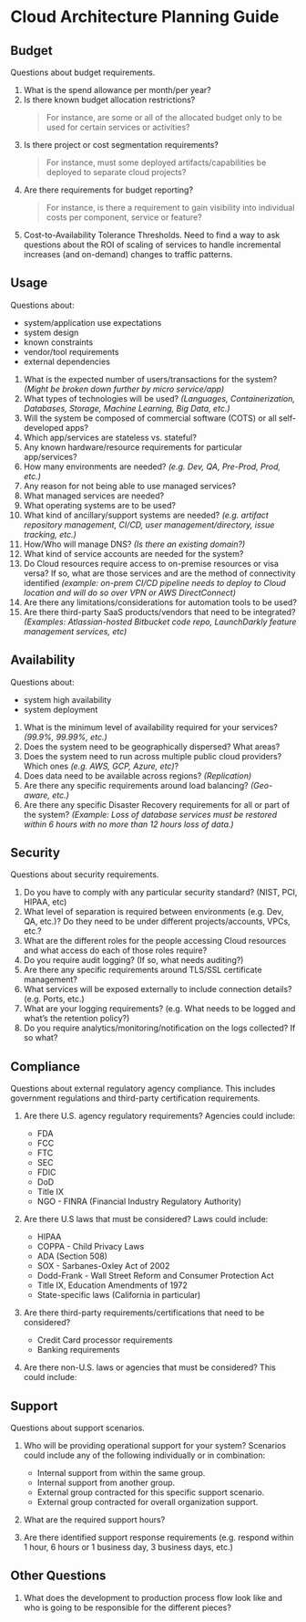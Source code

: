 # Cloud Architecture Planning Guide

## Budget
Questions about budget requirements.

1. What is the spend allowance per month/per year?
1. Is there known budget allocation restrictions? 
    > For instance, are some or all of the allocated budget only to be used for certain services or activities?
1. Is there project or cost segmentation requirements? 
    > For instance, must some deployed artifacts/capabilities be deployed to separate cloud projects?
1. Are there requirements for budget reporting? 
    > For instance, is there a requirement to gain visibility into individual costs per component, service or feature?
1. Cost-to-Availability Tolerance Thresholds. Need to find a way to ask questions about the ROI of scaling of services to handle incremental increases (and on-demand) changes to traffic patterns. 

## Usage
Questions about: 
* system/application use expectations
* system design
* known constraints
* vendor/tool requirements
* external dependencies


1. What is the expected number of users/transactions for the system? *(Might be broken down further by micro service/app)*
1. What types of technologies will be used? *(Languages, Containerization, Databases, Storage, Machine Learning, Big Data, etc.)*
1. Will the system be composed of commercial software (COTS) or all self-developed apps?
1. Which app/services are stateless vs. stateful?
1. Any known hardware/resource requirements for particular app/services?
1. How many environments are needed? *(e.g. Dev, QA, Pre-Prod, Prod, etc.)*
1. Any reason for not being able to use managed services?
1. What managed services are needed?
1. What operating systems are to be used?
1. What kind of ancillary/support systems are needed? *(e.g. artifact repository management, CI/CD, user management/directory, issue tracking, etc.)*
1. How/Who will manage DNS? *(Is there an existing domain?)*
1. What kind of service accounts are needed for the system?
1. Do Cloud resources require access to on-premise resources or visa versa? If so, what are those services and are the method of connectivity identified *(example: on-prem CI/CD pipeline needs to deploy to Cloud location and will do so over VPN or AWS DirectConnect)*
1. Are there any limitations/considerations for automation tools to be used?
1. Are there third-party SaaS products/vendors that need to be integrated? *(Examples: Atlassian-hosted Bitbucket code repo, LaunchDarkly feature management services, etc)*

## Availability

Questions about:
* system high availability
* system deployment


1. What is the minimum level of availability required for your services? *(99.9%, 99.99%, etc.)*
1. Does the system need to be geographically dispersed? What areas?
1. Does the system need to run across multiple public cloud providers? Which ones *(e.g. AWS, GCP, Azure, etc)*?
1. Does data need to be available across regions? *(Replication)*
1. Are there any specific requirements around load balancing? *(Geo-aware, etc.)*
1. Are there any specific Disaster Recovery requirements for all or part of the system? *(Example: Loss of database services must be restored within 6 hours with no more than 12 hours loss of data.)*

## Security
Questions about security requirements.

1. Do you have to comply with any particular security standard? (NIST, PCI, HIPAA, etc)
1. What level of separation is required between environments (e.g. Dev, QA, etc.)? Do they need to be under different projects/accounts, VPCs, etc.?
1. What are the different roles for the people accessing Cloud resources and what access do each of those roles require?
1. Do you require audit logging? (If so, what needs auditing?)
1. Are there any specific requirements around TLS/SSL certificate management?
1. What services will be exposed externally to include connection details?(e.g. Ports, etc.)
1. What are your logging requirements? (e.g. What needs to be logged and what’s the retention policy?)
1. Do you require analytics/monitoring/notification on the logs collected? If so what?

## Compliance
Questions about external regulatory agency compliance. This includes government regulations and third-party certification requirements.

1. Are there U.S. agency regulatory requirements? Agencies could include:  
    - FDA
    - FCC
    - FTC 
    - SEC
    - FDIC
    - DoD
    - Title IX
    - NGO - FINRA (Financial Industry Regulatory Authority)

1. Are there U.S laws that must be considered? Laws could include:
    - HIPAA
    - COPPA - Child Privacy Laws
    - ADA (Section 508)
    - SOX - Sarbanes-Oxley Act of 2002 
    - Dodd-Frank  - Wall Street Reform and Consumer Protection Act
    - Title IX, Education Amendments of 1972
    - State-specific laws (California in particular)

1. Are there third-party requirements/certifications that need to be considered?
    - Credit Card processor requirements
    - Banking requirements

1. Are there non-U.S. laws or agencies that must be considered? This could include:

## Support
Questions about support scenarios.

1. Who will be providing operational support for your system? Scenarios could include any of the following individually or in combination: 
    - Internal support from within the same group.
    - Internal support from another group.
    - External group contracted for this specific support scenario.
    - External group contracted for overall organization support.

1. What are the required support hours?
1. Are there identified support response requirements (e.g. respond within 1 hour, 6 hours or 1 business day, 3 business days, etc.)

## Other Questions
1. What does the development to production process flow look like and who is going to be responsible for the different pieces?
